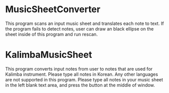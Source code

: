 # MusicSheetConverter
This program scans an input music sheet and translates each note to text. If the program fails to detect notes, user can draw an black ellipse on the sheet inside of this program and run rescan.
# KalimbaMusicSheet
This program converts input notes from user to notes that are used for Kalimba instrument.
Please type all notes in Korean. Any other languages are not supported in this program.
Please type all notes in your music sheet in the left blank text area, and press the button at the middle of window.


